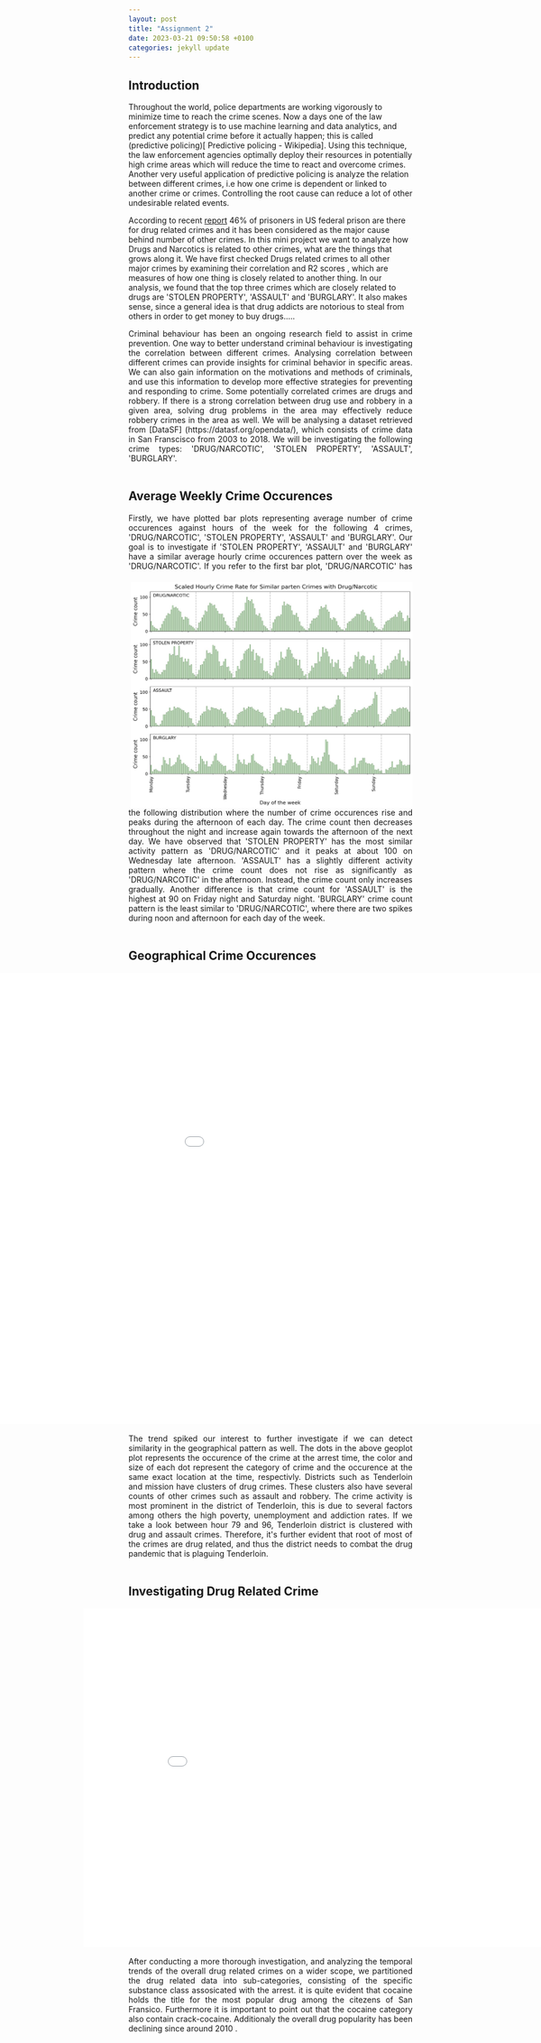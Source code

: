 ```yaml
---
layout: post
title: "Assignment 2"
date: 2023-03-21 09:50:58 +0100
categories: jekyll update
---
```


## Introduction

Throughout the world, police departments are working vigorously to minimize time to reach the crime scenes. Now a days one of the law enforcement strategy is to use machine learning and data analytics, and predict any potential crime before it actually happen; this is called (predictive policing)[ Predictive policing - Wikipedia]. Using this technique, the law enforcement agencies optimally deploy their resources in potentially high crime areas which will reduce the time to react and overcome crimes.
Another very useful application of predictive policing is analyze the relation between different crimes, i.e how one crime is dependent or linked to another crime or crimes. Controlling the root cause can reduce a lot of other undesirable related events.

According to recent [report](https://drugabusestatistics.org/drug-related-crime-statistics/#:~:text=46%25%20of%20prisoners%20in%20federal,serving%20time%20for%20drug%20offenses.) 46% of prisoners in US federal prison are there for drug related crimes and it has been considered as the major cause behind number of other crimes. In this mini project we want to analyze how Drugs and Narcotics is related to other crimes, what are the things that grows along it. We have first checked Drugs related crimes to all other major crimes by examining their correlation and R2 scores , which are measures of how one thing is closely related to another thing. In our analysis, we found that the top three crimes which are closely related to drugs are 'STOLEN PROPERTY', 'ASSAULT' and 'BURGLARY'. It also makes sense, since a general idea is that drug addicts are notorious to steal from others in order to get money to buy drugs.....

<div style="text-align: justify">Criminal behaviour has been an ongoing research field to assist in crime prevention. One way to better understand criminal behaviour is investigating the correlation between different crimes. Analysing correlation between different crimes can provide insights for criminal behavior in specific areas. We can also gain information on the motivations and methods of criminals, and use this information to develop more effective strategies for preventing and responding to crime. Some potentially correlated crimes are drugs and robbery. If there is a strong correlation between drug use and robbery in a given area, solving drug problems in the area may effectively reduce robbery crimes in the area as well. We will be analysing a dataset retrieved from [DataSF] (https://datasf.org/opendata/), which consists of crime data in San Franscisco from 2003 to 2018. We will be investigating the following crime types: 'DRUG/NARCOTIC', 'STOLEN PROPERTY', 'ASSAULT', 'BURGLARY'. </div>
<br/>

## Average Weekly Crime Occurences

<div style="text-align: justify">Firstly, we have plotted bar plots representing average number of crime occurences against hours of the week for the following 4 crimes, 'DRUG/NARCOTIC', 'STOLEN PROPERTY', 'ASSAULT' and 'BURGLARY'. Our goal is to investigate if 'STOLEN PROPERTY', 'ASSAULT' and 'BURGLARY' have a similar average hourly crime occurences pattern over the week as 'DRUG/NARCOTIC'. <img style="float: right; width: 500px; height: 400px; padding-left:20px; padding-top:20px" src="/assets/images/barplot.jpg"> If you refer to the first bar plot, 'DRUG/NARCOTIC' has the following distribution where the number of crime occurences rise and peaks during the afternoon of each day. The crime count then decreases throughout the night and increase again towards the afternoon of the next day. We have observed that 'STOLEN PROPERTY' has the most similar activity pattern as 'DRUG/NARCOTIC' and it peaks at about 100 on Wednesday late afternoon. 'ASSAULT' has a slightly different activity pattern where the crime count does not rise as significantly as 'DRUG/NARCOTIC' in the afternoon. Instead, the crime count only increases gradually. Another difference is that crime count for 'ASSAULT' is the highest at 90 on Friday night and Saturday night. 'BURGLARY' crime count pattern is the least similar to 'DRUG/NARCOTIC', where there are two spikes during noon and afternoon for each day of the week.</div>
<br/>

## Geographical Crime Occurences

<embed 
       type="text/html" 
       src="/assets/images/my_plot.html"
       width="1400"
       height="800"
       style="margin-left: -300px"
       >

<div style="text-align: justify"> The trend spiked our interest to further investigate if we can detect similarity in the geographical pattern as well. The dots in the above geoplot plot represents the occurence of the crime at the arrest time, the color and size of each dot represent the category of crime and the occurence at the same exact location at the time, respectivly. Districts such as Tenderloin and mission have clusters of drug crimes. These clusters also have several counts of other crimes such as assault and robbery. The crime activity is most prominent in the district of Tenderloin, this is due to several factors among others the high poverty, unemployment and addiction rates. If we take a look between hour 79 and 96, Tenderloin district is clustered with drug and assault crimes. Therefore, it's further evident that root of most of the crimes are drug related, and thus the district needs to combat the drug pandemic that is plaguing Tenderloin.    </div>
<br/>

## Investigating Drug Related Crime

<embed 
       type="text/html" 
       src="/assets/images/Bokeh.html"
       width="900"
       height="600"
       style="margin-left: -80px"
       >

<div style="text-align: justify"> After conducting a more thorough investigation, and analyzing the temporal trends of the overall drug related crimes on a wider scope, we partitioned the drug related data into sub-categories, consisting of the specific substance class assosicated with the arrest.
it is quite evident that cocaine holds the title for the most popular drug among the citezens of San Fransico. Furthermore it is important to point out that the cocaine category also contain crack-cocaine. Additionaly the overall drug popularity has been declining since around 2010
.</div>

[jekyll-docs]: https://jekyllrb.com/docs/home
[jekyll-gh]: https://github.com/jekyll/jekyll
[jekyll-talk]: https://talk.jekyllrb.com/
